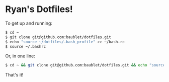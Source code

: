 # Ryan's Dotfiles!

To get up and running:

```sh
$ cd ~
$ git clone git@github.com:baublet/dotfiles.git
$ echo "source ~/dotfiles/.bash_profile" >> ~/bash.rc
$ source ~/.bashrc
```

Or, in one line:

```sh
$ cd ~ && git clone git@github.com:baublet/dotfiles.git && echo "source ~/dotfiles/.bash_profile" >> ~/bash.rc && source ~/.bashrc
```

That's it!
